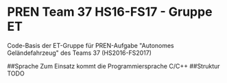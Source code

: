 # PREN Team 37 HS16-FS17 - Gruppe ET
Code-Basis der ET-Gruppe für PREN-Aufgabe "Autonomes Geländefahrzeug" des Teams 37 (HS2016-FS2017)

##Sprache
Zum Einsatz kommt die Programmiersprache C/C++
##Struktur
TODO